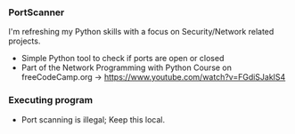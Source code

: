 ### PortScanner

I'm refreshing my Python skills with a focus on Security/Network related projects.

* Simple Python tool to check if ports are open or closed
* Part of the Network Programming with Python Course on freeCodeCamp.org -> https://www.youtube.com/watch?v=FGdiSJakIS4

### Executing program

* Port scanning is illegal; Keep this local.
 
 